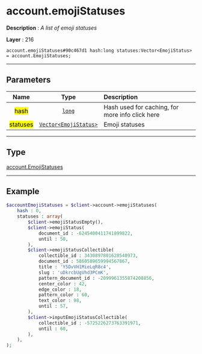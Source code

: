 # account.emojiStatuses

**Description** : *A list of emoji statuses*

**Layer** : 216

```tl
account.emojiStatuses#90c467d1 hash:long statuses:Vector<EmojiStatus> = account.EmojiStatuses;
```

---

## Parameters

| Name | Type | Description |
| :---: | :---: | :--- |
| <mark>hash</mark> | [`long`](type/long) | Hash used for caching, for more info click here |
| <mark>statuses</mark> | [`Vector<EmojiStatus>`](type/EmojiStatus) | Emoji statuses |

---

## Type

[account.EmojiStatuses](type/account.EmojiStatuses)

---

## Example

```php
$accountEmojiStatuses = $client->account->emojiStatuses(
	hash : 0,
	statuses : array(
		$client->emojiStatusEmpty(),
		$client->emojiStatus(
			document_id : -6245400411741899822,
			until : 50,
		),
		$client->emojiStatusCollectible(
			collectible_id : 3430897801628540973,
			document_id : 5860589659994567867,
			title : 'Y5DvVH1MieLqR8c4',
			slug : 'uDkrcbUgVhd3PCmK',
			pattern_document_id : -2099961355874208856,
			center_color : 42,
			edge_color : 18,
			pattern_color : 60,
			text_color : 98,
			until : 57,
		),
		$client->inputEmojiStatusCollectible(
			collectible_id : -5725226273763391971,
			until : 60,
		),
	),
);
```